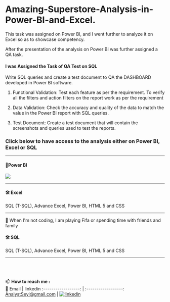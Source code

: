 # Amazing-Superstore-Analysis-in-Power-BI-and-Excel.

This task was assigned on Power BI, and I went further to analyze it on Excel so as to showcase competency.

After the presentation of the analysis on Power BI was further assigned a QA task.

#### I was Assigned the Task of QA Test on SQL

Write SQL queries and create a test document to QA the DASHBOARD developed in Power BI software.

1. Functional Validation: Test each feature as per the requirement. To verify all the filters and action filters on the report work as per the requirement

2. Data Validation: Check the accuracy and quality of the data to match the value in the Power BI report with SQL queries.

3. Test Document: Create a test document that will contain the screenshots and queries used to test the reports.

### Click below to have access to the analysis either on Power BI, Excel or SQL

***
#### 🚀Power BI
![](powerbi-pic01.png)
***

#### 🛠 Excel
SQL (T-SQL), Advance Excel, Power BI, HTML 5 and CSS
***
🎥 When I'm not coding, I am playing Fifa or spending time with friends and family

#### 🛠 SQL
SQL (T-SQL), Advance Excel, Power BI, HTML 5 and CSS
***
<br><br><br>
📫 **How to reach me :** <br> 
  📧   Email         |  linkedin
:------------------:  | :------------------:
AnalystSeyi@gmail.com  | [![linkedin](https://img.shields.io/badge/linkedin-0A66C2?style=for-the-badge&logo=linkedin&logoColor=white)](https://www.linkedin.com/in/oluwaseyi-fatuase-16009b161/)

<!---

AnalystSeyi/AnalystSeyi is a ✨ special ✨ repository because its `README.md` (this file) appears on your GitHub profile.
You can click the Preview link to take a look at your changes.
--->

